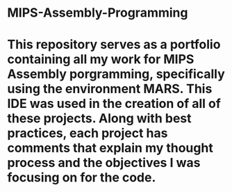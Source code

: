 # MIPS-Assembly-Programming
# This repository serves as a portfolio containing all my work for MIPS Assembly porgramming, specifically using the environment MARS. This IDE was used in the creation of all of these projects. Along with best practices, each project has comments that explain my thought process and the objectives I was focusing on for the code.
